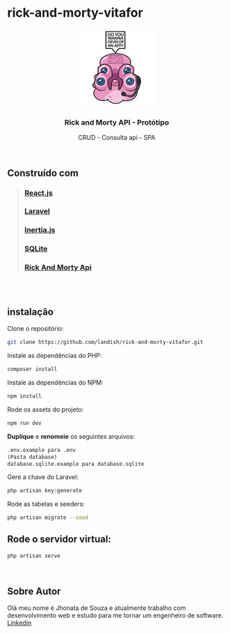 # rick-and-morty-vitafor
<!-- ![Glootie - Rick and Morty](https://github.com/kissyalone/rick-and-morty-vitafor/blob/master/public/img/glootie.png?raw=true) -->
<p align="center">
  <a href="https://github.com/othneildrew/Best-README-Template">
    <img src="public/img/glootie.png" alt="Logo" width="180" height="180">
  </a>
  <h3 align="center">Rick and Morty API - Protótipo</h3>
  <p align="center">
    CRUD - Consulta api - SPA  
  </p>
</p>
<br>

## Construído com
> ### [React.js][1]
> ### [Laravel][2]
> ### [Inertia.js][3]
> ### [SQLite][4]
> ### [Rick And Morty Api][5]
<br><br>

## instalação

Clone o repositório:
```sh 
git clone https://github.com/landish/rick-and-morty-vitafor.git
```
Instale as dependências do PHP:
```sh
composer install
```
Instale as dependências do NPM:
```sh
npm install
```
Rode os assets do projeto:
```sh
npm run dev
```

**Duplique** e **renomeie** os seguintes arquivos:
```
.env.example para .env
(Pasta database)
database.sqlite.example para database.sqlite
```

Gere a chave do Laravel:
```sh
php artisan key:generate
```
Rode as tabelas e seeders:
```sh
php artisan migrate --seed
```

## Rode o servidor virtual:
```sh
php artisan serve
```
<br>

## Sobre Autor
Olá meu nome é Jhonata de Souza e atualmente trabalho com desenvolvimento web e estudo para me tornar um engenheiro de software.
<br>
[Linkedin][6]

<!-- [logo]: https://github.com/kissyalone/rick-and-morty-vitafor/blob/master/public/img/glootie.png?raw=true "Glootie" -->
[logo]: public/img/glootie.png "Glootie"
[1]: https://pt-br.reactjs.org/
[2]: https://laravel.com/
[3]: https://inertiajs.com/
[4]: https://www.sqlite.org/index.html
[5]: https://rickandmortyapi.com
[6]: https://br.linkedin.com/in/jhousouza2
